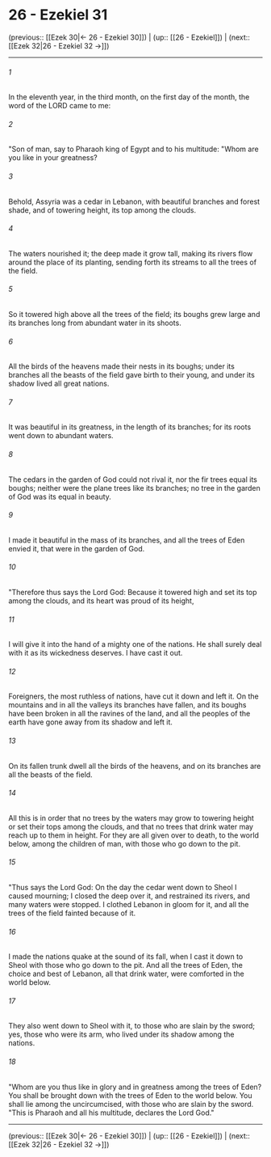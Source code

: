 # 26 - Ezekiel 31

(previous:: [[Ezek 30|← 26 - Ezekiel 30]]) | (up:: [[26 - Ezekiel]]) | (next:: [[Ezek 32|26 - Ezekiel 32 →]])

***


###### 1 
In the eleventh year, in the third month, on the first day of the month, the word of the LORD came to me: 

###### 2 
"Son of man, say to Pharaoh king of Egypt and to his multitude: "Whom are you like in your greatness? 

###### 3 
Behold, Assyria was a cedar in Lebanon, with beautiful branches and forest shade, and of towering height, its top among the clouds. 

###### 4 
The waters nourished it; the deep made it grow tall, making its rivers flow around the place of its planting, sending forth its streams to all the trees of the field. 

###### 5 
So it towered high above all the trees of the field; its boughs grew large and its branches long from abundant water in its shoots. 

###### 6 
All the birds of the heavens made their nests in its boughs; under its branches all the beasts of the field gave birth to their young, and under its shadow lived all great nations. 

###### 7 
It was beautiful in its greatness, in the length of its branches; for its roots went down to abundant waters. 

###### 8 
The cedars in the garden of God could not rival it, nor the fir trees equal its boughs; neither were the plane trees like its branches; no tree in the garden of God was its equal in beauty. 

###### 9 
I made it beautiful in the mass of its branches, and all the trees of Eden envied it, that were in the garden of God. 

###### 10 
"Therefore thus says the Lord God: Because it towered high and set its top among the clouds, and its heart was proud of its height, 

###### 11 
I will give it into the hand of a mighty one of the nations. He shall surely deal with it as its wickedness deserves. I have cast it out. 

###### 12 
Foreigners, the most ruthless of nations, have cut it down and left it. On the mountains and in all the valleys its branches have fallen, and its boughs have been broken in all the ravines of the land, and all the peoples of the earth have gone away from its shadow and left it. 

###### 13 
On its fallen trunk dwell all the birds of the heavens, and on its branches are all the beasts of the field. 

###### 14 
All this is in order that no trees by the waters may grow to towering height or set their tops among the clouds, and that no trees that drink water may reach up to them in height. For they are all given over to death, to the world below, among the children of man, with those who go down to the pit. 

###### 15 
"Thus says the Lord God: On the day the cedar went down to Sheol I caused mourning; I closed the deep over it, and restrained its rivers, and many waters were stopped. I clothed Lebanon in gloom for it, and all the trees of the field fainted because of it. 

###### 16 
I made the nations quake at the sound of its fall, when I cast it down to Sheol with those who go down to the pit. And all the trees of Eden, the choice and best of Lebanon, all that drink water, were comforted in the world below. 

###### 17 
They also went down to Sheol with it, to those who are slain by the sword; yes, those who were its arm, who lived under its shadow among the nations. 

###### 18 
"Whom are you thus like in glory and in greatness among the trees of Eden? You shall be brought down with the trees of Eden to the world below. You shall lie among the uncircumcised, with those who are slain by the sword. "This is Pharaoh and all his multitude, declares the Lord God."

***

(previous:: [[Ezek 30|← 26 - Ezekiel 30]]) | (up:: [[26 - Ezekiel]]) | (next:: [[Ezek 32|26 - Ezekiel 32 →]])
